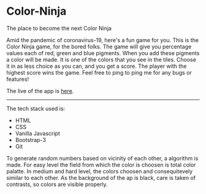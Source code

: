 # Color-Ninja
The place to become the next Color Ninja

Amid the pandemic of coronavirus-19, here's a fun game for you. This is the Color Ninja game, for the bored folks. The game will give you percentage values each of red, green and blue pigments. When you add these pigments a color will be made. It is one of the colors that you see in the tiles. Choose it in as less choice as you can, and you get a score. The player with the highest score wins the game. Feel free to ping to ping me for any bugs or features!

The live of the app is <a href="https://kartikeytewari.github.io/Color-Ninja/">here</a>.

<hr>
The tech stack used is:
<ul>
  <li> HTML </li>
  <li> CSS </li>
  <li> Vanilla Javascript </li>
  <li> Bootstrap-3 </li>
  <li> Git </li>
</ul>

To generate random numbers based on vicinity of each other, a algorithm is made. For easy level the field from which the color is choosen is total color palatte. In medium and hard level, the colors choosen and consequitevely similar to each other. As the background of the ap is black, care is taken of contrasts, so colors are visible properly.
